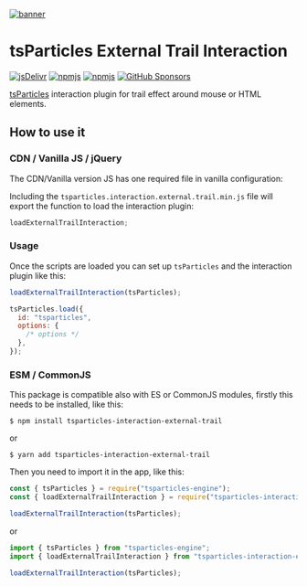 [![banner](https://particles.js.org/images/banner2.png)](https://particles.js.org)

# tsParticles External Trail Interaction

[![jsDelivr](https://data.jsdelivr.com/v1/package/npm/tsparticles-interaction-external-trail/badge)](https://www.jsdelivr.com/package/npm/tsparticles-interaction-external-trail)
[![npmjs](https://badge.fury.io/js/tsparticles-interaction-external-trail.svg)](https://www.npmjs.com/package/tsparticles-interaction-external-trail)
[![npmjs](https://img.shields.io/npm/dt/tsparticles-interaction-external-trail)](https://www.npmjs.com/package/tsparticles-interaction-external-trail) [![GitHub Sponsors](https://img.shields.io/github/sponsors/matteobruni)](https://github.com/sponsors/matteobruni)

[tsParticles](https://github.com/matteobruni/tsparticles) interaction plugin for trail effect around mouse or HTML
elements.

## How to use it

### CDN / Vanilla JS / jQuery

The CDN/Vanilla version JS has one required file in vanilla configuration:

Including the `tsparticles.interaction.external.trail.min.js` file will export the function to load the interaction
plugin:

```javascript
loadExternalTrailInteraction;
```

### Usage

Once the scripts are loaded you can set up `tsParticles` and the interaction plugin like this:

```javascript
loadExternalTrailInteraction(tsParticles);

tsParticles.load({
  id: "tsparticles",
  options: {
    /* options */
  },
});
```

### ESM / CommonJS

This package is compatible also with ES or CommonJS modules, firstly this needs to be installed, like this:

```shell
$ npm install tsparticles-interaction-external-trail
```

or

```shell
$ yarn add tsparticles-interaction-external-trail
```

Then you need to import it in the app, like this:

```javascript
const { tsParticles } = require("tsparticles-engine");
const { loadExternalTrailInteraction } = require("tsparticles-interaction-external-trail");

loadExternalTrailInteraction(tsParticles);
```

or

```javascript
import { tsParticles } from "tsparticles-engine";
import { loadExternalTrailInteraction } from "tsparticles-interaction-external-trail";

loadExternalTrailInteraction(tsParticles);
```
